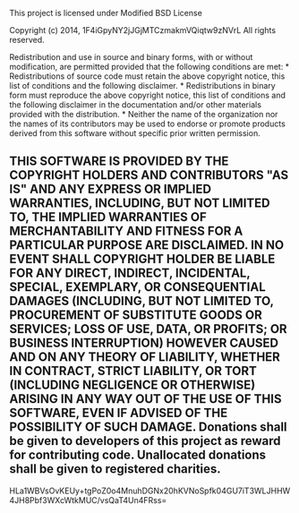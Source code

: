 This project is licensed under Modified BSD License

Copyright (c) 2014, 1F4iGpyNY2jJGjMTCzmakmVQiqtw9zNVrL
All rights reserved.

Redistribution and use in source and binary forms, with or without
modification, are permitted provided that the following conditions are met:
    * Redistributions of source code must retain the above copyright
      notice, this list of conditions and the following disclaimer.
    * Redistributions in binary form must reproduce the above copyright
      notice, this list of conditions and the following disclaimer in the
      documentation and/or other materials provided with the distribution.
    * Neither the name of the organization  nor the
      names of its contributors may be used to endorse or promote products
      derived from this software without specific prior written permission.

THIS SOFTWARE IS PROVIDED BY THE COPYRIGHT HOLDERS AND CONTRIBUTORS "AS IS" AND
ANY EXPRESS OR IMPLIED WARRANTIES, INCLUDING, BUT NOT LIMITED TO, THE IMPLIED
WARRANTIES OF MERCHANTABILITY AND FITNESS FOR A PARTICULAR PURPOSE ARE
DISCLAIMED. IN NO EVENT SHALL COPYRIGHT HOLDER BE LIABLE FOR ANY
DIRECT, INDIRECT, INCIDENTAL, SPECIAL, EXEMPLARY, OR CONSEQUENTIAL DAMAGES
(INCLUDING, BUT NOT LIMITED TO, PROCUREMENT OF SUBSTITUTE GOODS OR SERVICES;
LOSS OF USE, DATA, OR PROFITS; OR BUSINESS INTERRUPTION) HOWEVER CAUSED AND
ON ANY THEORY OF LIABILITY, WHETHER IN CONTRACT, STRICT LIABILITY, OR TORT
(INCLUDING NEGLIGENCE OR OTHERWISE) ARISING IN ANY WAY OUT OF THE USE OF THIS
SOFTWARE, EVEN IF ADVISED OF THE POSSIBILITY OF SUCH DAMAGE.
Donations shall be given to developers of this project as reward for contributing code. Unallocated donations shall be given to registered charities.
---
HLa1WBVsOvKEUy+tgPoZ0o4MnuhDGNx20hKVNoSpfk04GU7iT3WLJHHW4JH8Pbf3WXcWtkMUC/vsQaT4Un4FRss=
